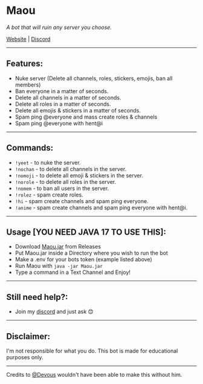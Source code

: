 # Maou
*A bot that will ruin any server you choose.*

[Website](https://1hunna.club) | [Discord](https://discord.gg/1hunna)

---

## Features:
* Nuke server (Delete all channels, roles, stickers, emojis, ban all members)
* Ban everyone in a matter of seconds.
* Delete all channels in a matter of seconds.
* Delete all roles in a matter of seconds.
* Delete all emojis & stickers in a matter of seconds.
* Spam ping @everyone and mass create roles & channels
* Spam ping @everyone with hent@i

---

## Commands:
* `!yeet` - to nuke the server.
* `!nochan` - to delete all channels in the server.
* `!nomoji` - to delete all emoji & stickers in the server.
* `!norole` - to delete all roles in the server.
* `!nomem` - to ban all users in the server.
* `!rolez` - spam create roles.
* `!hi` - spam create channels and spam ping everyone.
* `!anime` - spam create channels and spam ping everyone with hent@i.

---

## Usage [YOU NEED JAVA 17 TO USE THIS]:
* Download [Maou.jar](https://github.com/rootuwu/Maou/releases/download/1.0-SNAPSHOT/Maou-1.0-SNAPSHOT.jar) from Releases
* Put Maou.jar inside a Directory where you wish to run the bot
* Make a .env for your bots token (example listed above)
* Run Maou with `java -jar Maou.jar`
* Type a command in a Text Channel and Enjoy!

---

## Still need help?:
* Join my [discord](https://discord.gg/1hunna) and just ask 😊

---

## Disclaimer:
I'm not responsible for what you do. This bot is made for educational purposes only.

---

Credits to [@Devous](https://github.com/devous) wouldn't have been able to make this without him.